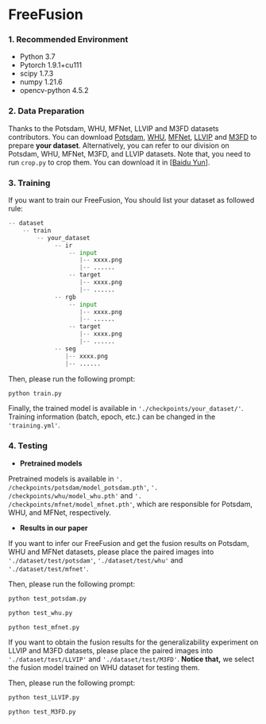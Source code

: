 # FreeFusion



### 1. Recommended Environment
- Python 3.7
- Pytorch 1.9.1+cu111
- scipy 1.7.3
- numpy 1.21.6
- opencv-python 4.5.2

### 2. Data Preparation

Thanks to the Potsdam, WHU, MFNet, LLVIP and M3FD datasets contributors. You can download [Potsdam](https://www.isprs.org/education/benchmarks/UrbanSemLab/default.aspx), [WHU](https://github.com/AmberHen/WHU-OPT-SAR-dataset), [MFNet](https://www.mi.t.u-tokyo.ac.jp/static/projects/mil_multispectral/), [LLVIP](https://github.com/bupt-ai-cz/LLVIP?tab=readme-ov-file) and [M3FD](https://github.com/JinyuanLiu-CV/TarDAL) to prepare **your dataset**. Alternatively, you can refer to our division on Potsdam, WHU, MFNet, M3FD, and LLVIP datasets. Note that, you need to run `crop.py` to crop them. You can download it in [[Baidu Yun](https://pan.baidu.com/s/117ckQSjeN5UQ5qUDSQ2PfQ?pwd=IVIF)].

### 3. Training

If you want to train our FreeFusion, You should list your dataset as followed rule:

```python
-- dataset
    -- train
        -- your_dataset
             -- ir
            	 -- input
                	|-- xxxx.png
                    |-- ......
            	 -- target
               		|-- xxxx.png
                    |-- ......
             -- rgb
            	 -- input
                	|-- xxxx.png
                    |-- ......
            	 -- target
               		|-- xxxx.png
                    |-- ......
             --	seg
            	|-- xxxx.png
                |-- ......
```

Then, please run the following prompt:

```python
python train.py
```

Finally, the trained model is available in `'./checkpoints/your_dataset/'`. Training information (batch, epoch, etc.) can be changed in the `'training.yml'`.

### 4. Testing

- **Pretrained models**

Pretrained models is available in `'. /checkpoints/potsdam/model_potsdam.pth'`, `'. /checkpoints/whu/model_whu.pth'` and `'. /checkpoints/mfnet/model_mfnet.pth'`, which are responsible for Potsdam, WHU, and MFNet, respectively.

- **Results in our paper**

If you want to infer our FreeFusion and get the fusion results on Potsdam, WHU and MFNet datasets, please place the paired images into `'./dataset/test/potsdam'`, `'./dataset/test/whu'` and `'./dataset/test/mfnet'`.

Then, please run the following prompt:

```python
python test_potsdam.py

python test_whu.py

python test_mfnet.py
```

If you want to obtain the fusion results for the generalizability experiment on LLVIP and M3FD datasets, please place the paired images into `'./dataset/test/LLVIP'` and `'./dataset/test/M3FD'`. **Notice that,** we select the fusion model trained on WHU dataset for testing them.

Then, please run the following prompt:

```python
python test_LLVIP.py

python test_M3FD.py
```

# 
